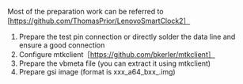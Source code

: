 Most of the preparation work can be referred to [https://github.com/ThomasPrior/LenovoSmartClock2］
1. Prepare the test pin connection or directly solder the data line and ensure a good connection
2. Configure mtkclient［https://github.com/bkerler/mtkclient］
3. Prepare the vbmeta file (you can extract it using mtkclient)
4. Prepare gsi image (format is xxx_a64_bxx_.img)
